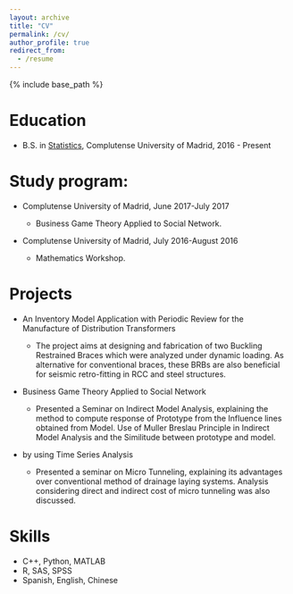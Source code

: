```yaml
---
layout: archive
title: "CV"
permalink: /cv/
author_profile: true
redirect_from:
  - /resume
---
```


{% include base_path %}

Education
======
* B.S. in [Statistics](https://estudiosestadisticos.ucm.es/), Complutense University of Madrid, 2016 - Present


Study program:
======
* Complutense University of Madrid, June 2017-July 2017
  * Business Game Theory Applied to Social Network. 

* Complutense University of Madrid, July 2016-August 2016
  * Mathematics Workshop. 

Projects
======
* An Inventory Model Application with Periodic Review for the Manufacture of Distribution Transformers
  * The project aims at designing and fabrication of two Buckling Restrained Braces which were analyzed
under dynamic loading. As alternative for conventional braces, these BRBs are also beneficial for seismic retro-fitting in RCC and steel structures.

* Business Game Theory Applied to Social Network
  * Presented a Seminar on Indirect Model Analysis, explaining the method to compute response of Prototype from the Influence lines obtained from Model. Use of Muller Breslau Principle in Indirect Model
Analysis and the Similitude between prototype and model.

* by using Time Series Analysis
  * Presented a seminar on Micro Tunneling, explaining its advantages over conventional method of drainage
laying systems. Analysis considering direct and indirect cost of micro tunneling was also discussed.


Skills
======
* C++, Python, MATLAB
* R, SAS, SPSS
* Spanish, English, Chinese
